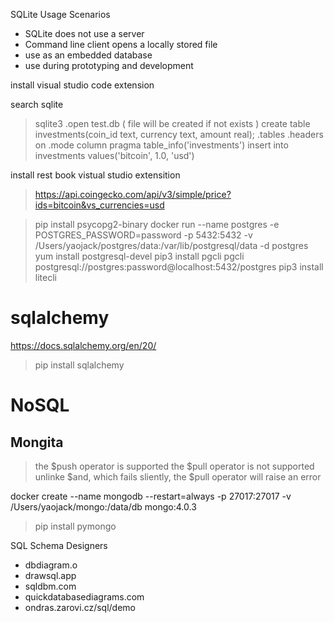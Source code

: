 SQLite Usage Scenarios

+ SQLite does not use a server
+ Command line client opens a locally stored file
+ use as an embedded database
+ use during prototyping and development

install visual studio code extension

search sqlite


> sqlite3 
> .open test.db ( file will be created if not exists )
> create table investments(coin_id text, currency text, amount real);
> .tables
> .headers on
> .mode column 
> pragma table_info('investments')
> insert into investments values('bitcoin', 1.0, 'usd')

install rest book vistual studio extensition

> https://api.coingecko.com/api/v3/simple/price?ids=bitcoin&vs_currencies=usd


> pip install psycopg2-binary
> docker run --name postgres -e POSTGRES_PASSWORD=password -p 5432:5432 -v /Users/yaojack/postgres/data:/var/lib/postgresql/data -d postgres
> yum install postgresql-devel
> pip3 install pgcli
> pgcli postgresql://postgres:password@localhost:5432/postgres
> pip3 install litecli


# sqlalchemy

https://docs.sqlalchemy.org/en/20/

> pip install sqlalchemy

# NoSQL

## Mongita

> the $push operator is supported 
> the $pull operator is not supported 
> unlinke $and, which fails sliently, the $pull operator will raise an error



docker create --name mongodb --restart=always -p 27017:27017 -v /Users/yaojack/mongo:/data/db mongo:4.0.3

> pip install pymongo

SQL Schema Designers

+ dbdiagram.o
+ drawsql.app
+ sqldbm.com
+ quickdatabasediagrams.com
+ ondras.zarovi.cz/sql/demo
